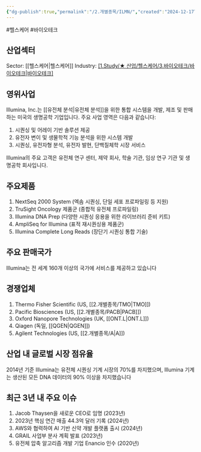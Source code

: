 ```yaml
---
{"dg-publish":true,"permalink":"/2.개별종목/ILMN/","created":"2024-12-17T21:30:59.242+09:00","updated":"2025-06-03T20:05:59.524+09:00"}
---
```


#헬스케어 #바이오테크 

## 산업섹터

Sector: [[헬스케어\|헬스케어]]
Industry: [[1.Study/★ 산업/헬스케어/3.바이오테크/바이오테크\|바이오테크]](Biotechnology)

## 영위사업

Illumina, Inc.는 [[유전체 분석\|유전체 분석]]을 위한 통합 시스템을 개발, 제조 및 판매하는 미국의 생명공학 기업입니다. 주요 사업 영역은 다음과 같습니다:

1. 시퀀싱 및 어레이 기반 솔루션 제공
2. 유전자 변이 및 생물학적 기능 분석을 위한 시스템 개발
3. 시퀀싱, 유전자형 분석, 유전자 발현, 단백질체학 시장 서비스

Illumina의 주요 고객은 유전체 연구 센터, 제약 회사, 학술 기관, 임상 연구 기관 및 생명공학 회사입니다.

## 주요제품

1. NextSeq 2000 System (엑솜 시퀀싱, 단일 세포 프로파일링 등 지원)
2. TruSight Oncology 제품군 (종합적 유전체 프로파일링)
3. Illumina DNA Prep (다양한 시퀀싱 응용을 위한 라이브러리 준비 키트)
4. AmpliSeq for Illumina (표적 재시퀀싱용 제품군)
5. Illumina Complete Long Reads (장단기 시퀀싱 통합 기술)

## 주요 판매국가

Illumina는 전 세계 160개 이상의 국가에 서비스를 제공하고 있습니다

## 경쟁업체

1. Thermo Fisher Scientific (US, [[2.개별종목/TMO\|TMO]])
2. Pacific Biosciences (US, [[2.개별종목/PACB\|PACB]])
3. Oxford Nanopore Technologies (UK, [[ONT.L\|ONT.L]])
4. Qiagen (독일, [[QGEN\|QGEN]])
5. Agilent Technologies (US, [[2.개별종목/A\|A]])

## 산업 내 글로벌 시장 점유율

2014년 기준 Illumina는 유전체 시퀀싱 기계 시장의 70%를 차지했으며, Illumina 기계는 생산된 모든 DNA 데이터의 90% 이상을 차지했습니다

## 최근 3년 내 주요 이슈

1. Jacob Thaysen을 새로운 CEO로 임명 (2023년)
2. 2023년 핵심 연간 매출 44.3억 달러 기록 (2024년)
3. AWS와 협력하여 AI 기반 신약 개발 플랫폼 출시 (2024년)
4. GRAIL 사업부 분사 계획 발표 (2023년)
5. 유전체 압축 알고리즘 개발 기업 Enancio 인수 (2020년)